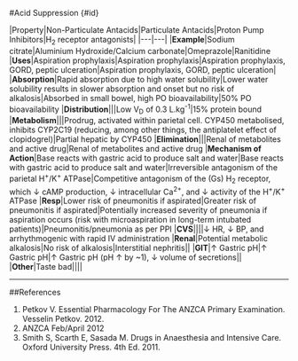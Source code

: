 #Acid Suppression {#id}

|Property|Non-Particulate Antacids|Particulate Antacids|Proton Pump Inhibitors|H<sub>2</sub> receptor antagonists|
|---|---|
|**Example**|Sodium citrate|Aluminium Hydroxide/Calcium carbonate|Omeprazole|Ranitidine
|**Uses**|Aspiration prophylaxis|Aspiration prophylaxis|Aspiration prophylaxis, GORD, peptic ulceration|Aspiration prophylaxis, GORD, peptic ulceration|
|**Absorption**|Rapid absorption due to high water solubility|Lower water solubility results in slower absorption and onset but no risk of alkalosis|Absorbed in small bowel, high PO bioavailability|50% PO bioavailability
|**Distribution**|||Low V<sub>D</sub> of 0.3 L.kg<sup>-1</sup>|15% protein bound
|**Metabolism**|||Prodrug, activated within parietal cell. CYP450 metabolised, inhibits CYP2C19 (reducing, among other things, the antiplatelet effect of clopidogrel)|Partial hepatic by CYP450
|**Elimination**|||Renal of metabolites and active drug|Renal of metabolites and active drug
|**Mechanism of Action**|Base reacts with gastric acid to produce salt and water|Base reacts with gastric acid to produce salt and water|Irreversible antagonism of the parietal H<sup>+</sup>/K<sup>+</sup> ATPase|Competitive antagonism of the (Gs) H<sub>2</sub> receptor, which ↓ cAMP production, ↓ intracellular Ca<sup>2+</sup>, and ↓ activity of the H<sup>+</sup>/K<sup>+</sup> ATPase
|**Resp**|Lower risk of pneumonitis if aspirated|Greater risk of pneumonitis if aspirated|Potentially increased severity of pneumonia if aspiration occurs (risk with microaspiration in long-term intubated patients)|Pneumonitis/pneumonia as per PPI
|**CVS**||||↓ HR, ↓ BP, and arrhythmogenic with rapid IV administration
|**Renal**|Potential metabolic alkalosis|No risk of alkalosis|Interstitial nephritis||
|**GIT**|↑ Gastric pH|↑ Gastric pH|↑ Gastric pH (pH ↑ by ~1), ↓ volume of secretions||
|**Other**|Taste bad||||


---

##References
1. Petkov V. Essential Pharmacology For The ANZCA Primary Examination. Vesselin Petkov. 2012.
2. ANZCA Feb/April 2012
3. Smith S, Scarth E, Sasada M. Drugs in Anaesthesia and Intensive Care. Oxford University Press. 4th Ed. 2011.